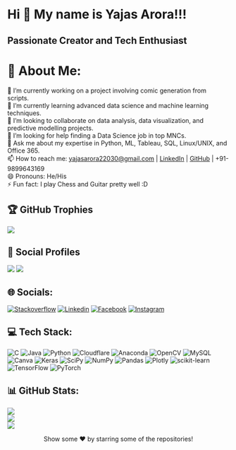 Hi 👋 My name is Yajas Arora!!!
===================================

Passionate Creator and Tech Enthusiast
--------------------------------

# 💫 About Me:
🔭 I’m currently working on a project involving comic generation from scripts. <br>🌱 I’m currently learning advanced data science and machine learning techniques. <br>👯 I’m looking to collaborate on data analysis, data visualization, and predictive modelling projects. <br>🤔 I’m looking for help finding a Data Science job in top MNCs. <br>💬 Ask me about my expertise in Python, ML, Tableau, SQL, Linux/UNIX, and Office 365.<br>📫 How to reach me: yajasarora22030@gmail.com | [LinkedIn](https://www.linkedin.com/in/yajasarora) | [GitHub](https://www.github.com/yajasarora) | +91-9899643169 <br>😄 Pronouns: He/His<br>⚡ Fun fact: I play Chess and Guitar pretty well :D

## 🏆 GitHub Trophies
![](https://github-profile-trophy.vercel.app/?username=yajasarora&theme=discord&no-bg=false&no-frame=false&margin-h=0&margin-w=5)

## 👨 Social Profiles
![](https://img.shields.io/github/followers/yajasarora?color=%23009688&label=Follow&style=flat)  ![](https://img.shields.io/github/stars/yajasarora?affiliations=OWNER%2CCOLLABORATOR&color=%23009688&label=Stars&style=flat)  

## 🌐 Socials:
[![Stackoverflow](https://img.shields.io/badge/-Stackoverflow-FE7A16?logo=stack-overflow&logoColor=white)](https://stackoverflow.com/users/19485891) [![Linkedin](https://img.shields.io/badge/LinkedIn-%230077B5.svg?logo=linkedin&logoColor=white)](https://linkedin.com/in/yajasarora) [![Facebook](https://img.shields.io/badge/Facebook-%231877F2.svg?logo=Facebook&logoColor=white)](https://facebook.com/yajas.arora.3) [![Instagram](https://img.shields.io/badge/Instagram-%23E4405F.svg?logo=Instagram&logoColor=white)](https://instagram.com/yajasarora)

## 💻 Tech Stack:
![C](https://img.shields.io/badge/c-%2300599C.svg?style=flat-square&logo=c&logoColor=white)   ![Java](https://img.shields.io/badge/java-%23ED8B00.svg?style=flat-square&logo=java&logoColor=white)   ![Python](https://img.shields.io/badge/python-3670A0?style=flat-square&logo=python&logoColor=ffdd54)   ![Cloudflare](https://img.shields.io/badge/Cloudflare-F38020?style=flat-square&logo=Cloudflare&logoColor=white)   ![Anaconda](https://img.shields.io/badge/Anaconda-%2344A833.svg?style=flat-square&logo=anaconda&logoColor=white)   ![OpenCV](https://img.shields.io/badge/opencv-%23white.svg?style=flat-square&logo=opencv&logoColor=white)   ![MySQL](https://img.shields.io/badge/mysql-%2300f.svg?style=flat-square&logo=mysql&logoColor=white)   ![Canva](https://img.shields.io/badge/Canva-%2300C4CC.svg?style=flat-square&logo=Canva&logoColor=white)   ![Keras](https://img.shields.io/badge/Keras-%23D00000.svg?style=flat-square&logo=Keras&logoColor=white)   ![SciPy](https://img.shields.io/badge/SciPy-%230C55A5.svg?style=flat-square&logo=scipy&logoColor=%white)   ![NumPy](https://img.shields.io/badge/numpy-%23013243.svg?style=flat-square&logo=numpy&logoColor=white)   ![Pandas](https://img.shields.io/badge/pandas-%23150458.svg?style=flat-square&logo=pandas&logoColor=white)   ![Plotly](https://img.shields.io/badge/Plotly-%233F4F75.svg?style=flat-square&logo=plotly&logoColor=white)   ![scikit-learn](https://img.shields.io/badge/scikit--learn-%23F7931E.svg?style=flat-square&logo=scikit-learn&logoColor=white)   ![TensorFlow](https://img.shields.io/badge/TensorFlow-%23FF6F00.svg?style=flat-square&logo=TensorFlow&logoColor=white)   ![PyTorch](https://img.shields.io/badge/PyTorch-%23EE4C2C.svg?style=flat-square&logo=PyTorch&logoColor=white)   

## 📊 GitHub Stats:
![](https://github-readme-stats.vercel.app/api?username=yajasarora&theme=dracula&hide_border=false&include_all_commits=true&count_private=true)<br/>
![](https://github-readme-streak-stats.herokuapp.com/?user=yajasarora&theme=dracula&hide_border=false)<br/>
![](https://github-readme-stats.vercel.app/api/top-langs/?username=yajasarora&theme=dracula&hide_border=false&include_all_commits=true&count_private=true&layout=compact)<br/>


<div align="center">Show some ❤️ by starring some of the repositories!</div>
